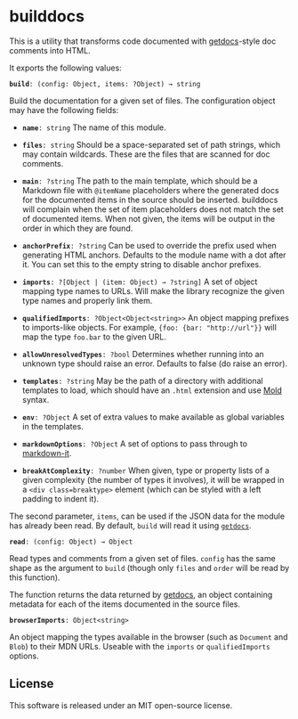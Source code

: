 # builddocs

This is a utility that transforms code documented with
[getdocs](https://github.com/marijnh/getdocs)-style doc comments into
HTML.

It exports the following values:

**`build`**`: (config: Object, items: ?Object) → string`

Build the documentation for a given set of files. The configuration
object may have the following fields:

 * **`name`**`: string` The name of this module.

 * **`files`**`: string` Should be a space-separated set of path
   strings, which may contain wildcards. These are the files that are
   scanned for doc comments.

 * **`main`**`: ?string` The path to the main template, which should
   be a Markdown file with `@itemName` placeholders where the
   generated docs for the documented items in the source should be
   inserted. builddocs will complain when the set of item placeholders
   does not match the set of documented items. When not given, the
   items will be output in the order in which they are found.

 * **`anchorPrefix`**`: ?string` Can be used to override the prefix
   used when generating HTML anchors. Defaults to the module name with
   a dot after it. You can set this to the empty string to disable
   anchor prefixes.

 * **`imports`**`: ?[Object | (item: Object) → ?string]` A set of object mapping type names to
   URLs. Will make the library recognize the given type names and
   properly link them.

 * **`qualifiedImports`**`: ?Object<Object<string>>` An object mapping
   prefixes to imports-like objects. For example, `{foo: {bar:
   "http://url"}}` will map the type `foo.bar` to the given URL.

 * **`allowUnresolvedTypes`**`: ?bool` Determines whether running into
   an unknown type should raise an error. Defaults to false (do raise
   an error).

 * **`templates`**`: ?string` May be the path of a directory with
   additional templates to load, which should have an `.html`
   extension and use [Mold](https://github.com/marijnh/mold) syntax.

 * **`env`**`: ?Object` A set of extra values to make available as
   global variables in the templates.

 * **`markdownOptions`**`: ?Object` A set of options to pass through
   to [markdown-it](https://github.com/markdown-it/markdown-it).

 * **`breakAtComplexity`**`: ?number` When given, type or property
   lists of a given complexity (the number of types it involves), it
   will be wrapped in a `<div class=breaktype>` element (which can be
   styled with a left padding to indent it).

The second parameter, `items`, can be used if the JSON data for the
module has already been read. By default, `build` will read it using
[`getdocs`](https://github.com/marijnh/getdocs).

**`read`**`: (config: Object) → Object`

Read types and comments from a given set of files. `config` has the
same shape as the argument to `build` (though only `files` and `order`
will be read by this function).

The function returns the data returned by
[getdocs](https://github.com/marijnh/getdocs), an object containing
metadata for each of the items documented in the source files.

**`browserImports`**`: Object<string>`

An object mapping the types available in the browser (such as
`Document` and `Blob`) to their MDN URLs. Useable with the `imports`
or `qualifiedImports` options.

## License

This software is released under an MIT open-source license.

